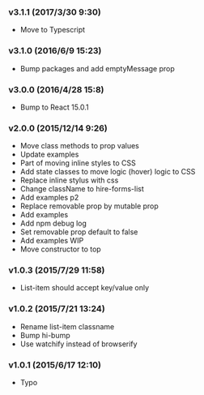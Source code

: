 ### v3.1.1	(2017/3/30 9:30)
* Move to Typescript

### v3.1.0	(2016/6/9 15:23)
* Bump packages and add emptyMessage prop

### v3.0.0	(2016/4/28 15:8)
* Bump to React 15.0.1

### v2.0.0	(2015/12/14 9:26)
* Move class methods to prop values
* Update examples
* Part of moving inline styles to CSS
* Add state classes to move logic (hover) logic to CSS
* Replace inline stylus with css
* Change className to hire-forms-list
* Add examples p2
* Replace removable prop by mutable prop
* Add examples
* Add npm debug log
* Set removable prop default to false
* Add examples WIP
* Move constructor to top

### v1.0.3	(2015/7/29 11:58)
* List-item should accept key/value only

### v1.0.2	(2015/7/21 13:24)
* Rename list-item classname
* Bump hi-bump
* Use watchify instead of browserify

### v1.0.1	(2015/6/17 12:10)
* Typo

